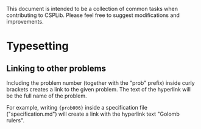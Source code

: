 
This document is intended to be a collection of common tasks when contributing to CSPLib.
Please feel free to suggest modifications and improvements.

# Typesetting

## Linking to other problems

Including the problem number (together with the "prob" prefix) inside curly brackets creates a link to the given problem.
The text of the hyperlink will be the full name of the problem.

For example, writing `{prob006}` inside a specification file ("specification.md") will create a link with the hyperlink text "Golomb rulers".
